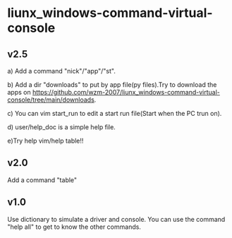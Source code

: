 # liunx_windows-command-virtual-console

## v2.5

a) Add a command "nick"/"app"/"st".

b) Add a dir "downloads" to put by app file(py files).Try to download the apps on https://github.com/wzm-2007/liunx_windows-command-virtual-console/tree/main/downloads.

c) You can vim start_run to edit a start run file(Start when the PC trun on).

d) user/help_doc is a simple help file.

e)Try help vim/help table!!

## v2.0

Add a command "table"

## v1.0

Use dictionary to simulate a driver and console.
You can use the command "help all" to get to know the other commands.
